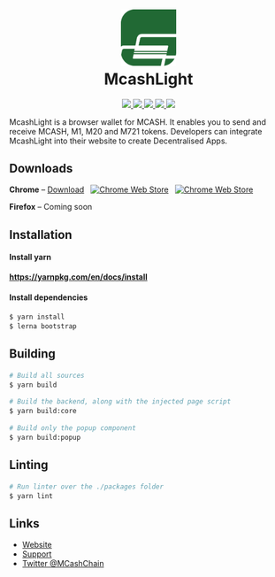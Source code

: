 <h1 align="center">
  <img width=20% src="https://raw.githubusercontent.com/MidasCore/McashLight/master/packages/popup/static/logo.png">
  <br>
  McashLight
  <br>
</h1>

<p align="center">
 
    
  <a href="https://travis-ci.org/MidasCore/McashLight">
    <img src="https://travis-ci.org/MidasCore/McashLight.svg?branch=develop">
  </a>
  
  <a href="https://codecov.io/gh/MidasCore/McashLight">
    <img src="https://codecov.io/gh/MidasCore/McashLight/branch/develop/graph/badge.svg" />
  </a>
  
  <a href="https://github.com/MidasCore/McashLight/issues">
    <img src="https://img.shields.io/github/issues/MidasCore/McashLight.svg">
  </a>
  
  <a href="https://github.com/MidasCore/McashLight/pulls">
    <img src="https://img.shields.io/github/issues-pr/MidasCore/McashLight.svg">
  </a>
  
  <a href="https://github.com/MidasCore/McashLight/graphs/contributors"> 
    <img src="https://img.shields.io/github/contributors/MidasCore/McashLight.svg">
  </a>
</p>

McashLight is a browser wallet for MCASH. It enables you to send and receive MCASH, M1, M20 and M721 tokens. Developers can integrate McashLight into their website to create Decentralised Apps.

## Downloads
**Chrome** &ndash; [Download](https://chrome.google.com/webstore/detail/loiopaejobjggipodncmajcmdolegdan) &nbsp; [![Chrome Web Store](https://img.shields.io/chrome-web-store/d/loiopaejobjggipodncmajcmdolegdan.svg?style=flat-square)](https://chrome.google.com/webstore/detail/loiopaejobjggipodncmajcmdolegdan) &nbsp; [![Chrome Web Store](https://img.shields.io/chrome-web-store/rating/loiopaejobjggipodncmajcmdolegdan.svg?style=flat-square)](https://chrome.google.com/webstore/detail/loiopaejobjggipodncmajcmdolegdan)

**Firefox** &ndash; Coming soon

## Installation

#### Install yarn
**https://yarnpkg.com/en/docs/install**

#### Install dependencies
```sh
$ yarn install
$ lerna bootstrap
```

## Building
```sh
# Build all sources
$ yarn build
```

```sh
# Build the backend, along with the injected page script
$ yarn build:core
```

```sh
# Build only the popup component
$ yarn build:popup
```

## Linting
```sh
# Run linter over the ./packages folder
$ yarn lint
```

## Links
+ [Website](https://mcash.network/)
+ [Support](https://t.me/MCashChain)
+ [Twitter @MCashChain](https://twitter.com/MCashChain)
